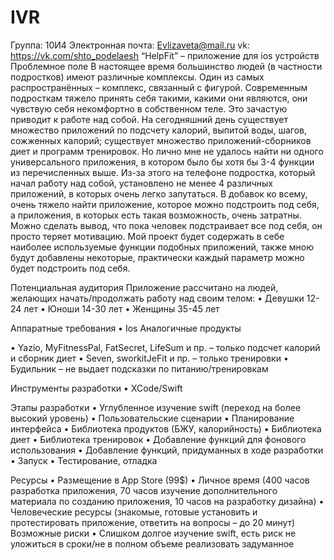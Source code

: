 # IVR
Группа: 10И4
Электронная почта: Evlizaveta@mail.ru
vk: https://vk.com/shto_podelaesh
“HelpFit” – приложение для ios устройств
Проблемное поле
В настоящее время большинство людей (в частности подростков) имеют различные комплексы. Один из самых распространённых – комплекс, связанный с фигурой. Современным подросткам тяжело принять себя такими, какими они являются, они чувствую себя некомфортно в собственном теле. Это зачастую приводит к работе над собой. 
На сегодняшний день существует множество приложений по подсчету калорий, выпитой воды, шагов, сожженных калорий; существует множество приложений-сборников диет и программ тренировок. Но лично мне не удалось найти ни одного универсального приложения, в котором было бы хотя бы 3-4 функции из перечисленных выше. Из-за этого на телефоне подростка, который начал работу над собой, установлено не менее 4 различных приложений, в которых очень легко запутаться. В добавок ко всему, очень тяжело найти приложение, которое можно подстроить под себя, а приложения, в которых есть такая возможность, очень затратны. Можно сделать вывод, что пока человек подстраивает все под себя, он просто теряет мотивацию. Мой проект будет содержать в себе наиболее используемые функции подобных приложений, также мною будут добавлены некоторые, практически каждый параметр можно будет подстроить под себя.

Потенциальная аудитория
Приложение рассчитано на людей, желающих начать/продолжать работу над своим телом:
•	Девушки 12-24 лет
•	Юноши 14-30 лет
•	Женщины 35-45 лет

Аппаратные требования
•	Ios
Аналогичные продукты

•	Yazio, MyFitnessPal, FatSecret, LifeSum и пр. – только подсчет калорий и сборник диет
•	Seven, sworkitJeFit и пр. – только тренировки
•	Будильник – не выдает подсказки по питанию/тренировкам

Инструменты разработки
•	XCode/Swift

Этапы разработки
•	Углубленное изучение swift (переход на более высокий уровень)
•	Пользовательские сценарии
•	Планирование интерфейса
•	Библиотека продуктов (БЖУ, калорийность)
•	Библиотека диет
•	Библиотека тренировок
•	Добавление функций для фонового использования
•	Добавление функций, придуманных в ходе разработки
•	Запуск
•	Тестирование, отладка

Ресурсы
•	Размещение в App Store (99$)
•	Личное время (400 часов разработка приложения, 70 часов изучение дополнительного материала по созданию приложения, 10 часов на разработку дизайна)
•	Человеческие ресурсы (знакомые, готовые установить и протестировать приложение, ответить на вопросы – до 20 минут)
Возможные риски
•	Слишком долгое изучение swift, есть риск не уложиться в сроки/не в полном объеме реализовать задуманное
